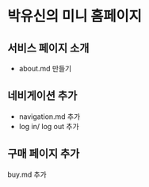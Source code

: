 # 박유신의 미니 홈페이지

## 서비스 페이지 소개
- about.md 만들기

## 네비게이션 추가
- navigation.md 추가
- log in/ log out 추가

## 구매 페이지 추가 
buy.md 추가
